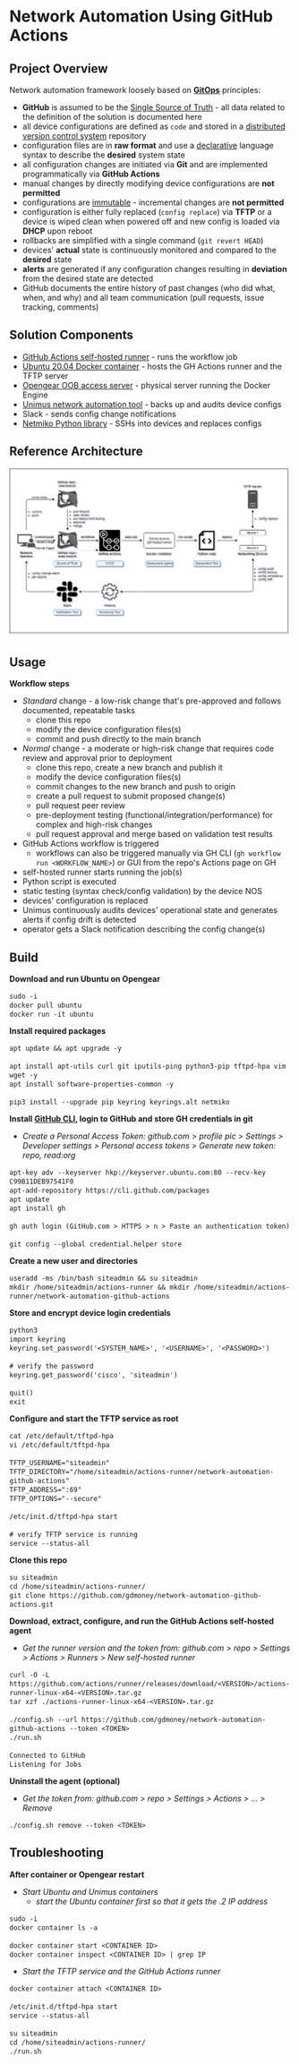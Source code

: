 # Network Automation Using GitHub Actions


## Project Overview
Network automation framework loosely based on **[GitOps](https://opengitops.dev/)** principles:
- **GitHub** is assumed to be the [Single Source of Truth](https://en.wikipedia.org/wiki/Single_source_of_truth) - all data related to the definition of the solution is documented here
- all device configurations are defined as `code` and stored in a [distributed version control system](https://en.wikipedia.org/wiki/Distributed_version_control) repository
- configuration files are in **raw format** and use a [declarative](https://en.wikipedia.org/wiki/Declarative_programming) language syntax to describe the **desired** system state
- all configuration changes are initiated via **Git** and are implemented programmatically via **GitHub Actions**
- manual changes by directly modifying device configurations are **not permitted**
- configurations are [immutable](https://en.wikipedia.org/wiki/Immutable_object) - incremental changes are **not permitted**
- configuration is either fully replaced (`config replace`) via **TFTP** or a device is wiped clean when powered off and new config is loaded via **DHCP** upon reboot
- rollbacks are simplified with a single command (`git revert HEAD`)
- devices' **actual** state is continuously monitored and compared to the **desired** state
- **alerts** are generated if any configuration changes resulting in **deviation** from the desired state are detected
- GitHub documents the entire history of past changes (who did what, when, and why) and all team communication (pull requests, issue tracking, comments)


## Solution Components
- [GitHub Actions self-hosted runner](https://docs.github.com/en/actions/hosting-your-own-runners/about-self-hosted-runners) - runs the workflow job
- [Ubuntu 20.04 Docker container](https://hub.docker.com/_/ubuntu) - hosts the GH Actions runner and the TFTP server
- [Opengear OOB access server](https://opengear.com/products/om2200-operations-manager/) - physical server running the Docker Engine
- [Unimus network automation tool](https://unimus.net/) - backs up and audits device configs
- Slack - sends config change notifications
- [Netmiko Python library](https://github.com/ktbyers/netmiko) - SSHs into devices and replaces configs


## Reference Architecture
![](/diagram-network-automation-github-actions.png)


## Usage
**Workflow steps**
- *Standard* change - a low-risk change that's pre-approved and follows documented, repeatable tasks
  - clone this repo
  - modify the device configuration files(s)
  - commit and push directly to the main branch
- *Normal* change - a moderate or high-risk change that requires code review and approval prior to deployment
  - clone this repo, create a new branch and publish it
  - modify the device configuration files(s)
  - commit changes to the new branch and push to origin
  - create a pull request to submit proposed change(s)
  - pull request peer review
  - pre-deployment testing (functional/integration/performance) for complex and high-risk changes
  - pull request approval and merge based on validation test results
- GitHub Actions workflow is triggered
  - workflows can also be triggered manually via GH CLI (`gh workflow run <WORKFLOW_NAME>`) or GUI from the repo's Actions page on GH
- self-hosted runner starts running the job(s)
- Python script is executed
- static testing (syntax check/config validation) by the device NOS
- devices' configuration is replaced
- Unimus continuously audits devices' operational state and generates alerts if config drift is detected
- operator gets a Slack notification describing the config change(s)


## Build
**Download and run Ubuntu on Opengear**
```
sudo -i
docker pull ubuntu
docker run -it ubuntu
```

**Install required packages**
```
apt update && apt upgrade -y

apt install apt-utils curl git iputils-ping python3-pip tftpd-hpa vim wget -y
apt install software-properties-common -y

pip3 install --upgrade pip keyring keyrings.alt netmiko
```

**Install [GitHub CLI](https://github.com/cli/cli/blob/trunk/docs/install_linux.md), login to GitHub and store GH credentials in git**
- *Create a Personal Access Token: github.com > profile pic > Settings > Developer settings > Personal access tokens > Generate new token: repo, read:org*
```
apt-key adv --keyserver hkp://keyserver.ubuntu.com:80 --recv-key C99B11DEB97541F0
apt-add-repository https://cli.github.com/packages
apt update
apt install gh

gh auth login (GitHub.com > HTTPS > n > Paste an authentication token)

git config --global credential.helper store
```

**Create a new user and directories**
```
useradd -ms /bin/bash siteadmin && su siteadmin
mkdir /home/siteadmin/actions-runner && mkdir /home/siteadmin/actions-runner/network-automation-github-actions
```

**Store and encrypt device login credentials**
```
python3
import keyring
keyring.set_password('<SYSTEM_NAME>', '<USERNAME>', '<PASSWORD>')

# verify the password
keyring.get_password('cisco', 'siteadmin')

quit()
exit
```

**Configure and start the TFTP service as root**
```
cat /etc/default/tftpd-hpa
vi /etc/default/tftpd-hpa

TFTP_USERNAME="siteadmin"
TFTP_DIRECTORY="/home/siteadmin/actions-runner/network-automation-github-actions"
TFTP_ADDRESS=":69"
TFTP_OPTIONS="--secure"

/etc/init.d/tftpd-hpa start

# verify TFTP service is running
service --status-all
```

**Clone this repo**
```
su siteadmin
cd /home/siteadmin/actions-runner/
git clone https://github.com/gdmoney/network-automation-github-actions.git
```

**Download, extract, configure, and run the GitHub Actions self-hosted agent**
- *Get the runner version and the token from: github.com > repo > Settings > Actions > Runners > New self-hosted runner*
```
curl -O -L https://github.com/actions/runner/releases/download/<VERSION>/actions-runner-linux-x64-<VERSION>.tar.gz
tar xzf ./actions-runner-linux-x64-<VERSION>.tar.gz

./config.sh --url https://github.com/gdmoney/network-automation-github-actions --token <TOKEN>
./run.sh

Connected to GitHub
Listening for Jobs
```

**Uninstall the agent (optional)**
- *Get the token from: github.com > repo > Settings > Actions > ... > Remove*
```
./config.sh remove --token <TOKEN>
```


## Troubleshooting
**After container or Opengear restart**
- *Start Ubuntu and Unimus containers*
  - *start the Ubuntu container first so that it gets the .2 IP address*
```
sudo -i
docker container ls -a

docker container start <CONTAINER ID>
docker container inspect <CONTAINER ID> | grep IP
```

- *Start the TFTP service and the GitHub Actions runner*
```
docker container attach <CONTAINER ID>

/etc/init.d/tftpd-hpa start
service --status-all

su siteadmin
cd /home/siteadmin/actions-runner/
./run.sh
```
